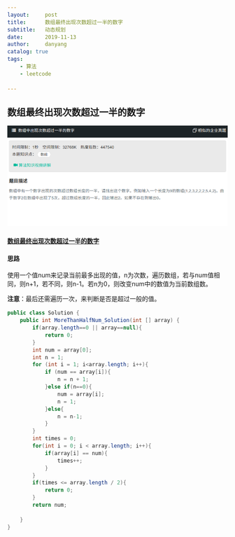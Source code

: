 ```yaml
---
layout:     post
title:      数组最终出现次数超过一半的数字
subtitle:   动态规划
date:       2019-11-13
author:     danyang
catalog: true
tags:
    - 算法
    - leetcode

---
```


## 数组最终出现次数超过一半的数字

![](../img/数组最终出现次数超过一半的数字.png)

#### [数组最终出现次数超过一半的数字](https://www.nowcoder.com/practice/e8a1b01a2df14cb2b228b30ee6a92163?tpId=13&tqId=11181&tPage=2&rp=1&ru=%2Fta%2Fcoding-interviews&qru=%2Fta%2Fcoding-interviews%2Fquestion-ranking)

#### 思路

使用一个值num来记录当前最多出现的值，n为次数，遍历数组，若与num值相同，则n+1，若不同，则n-1。若n为0，则改变num中的数值为当前数组数。

**注意**：最后还需遍历一次，来判断是否是超过一般的值。

```java
public class Solution {
    public int MoreThanHalfNum_Solution(int [] array) {
        if(array.length==0 || array==null){
            return 0;
        }
        int num = array[0];
        int n = 1;
        for (int i = 1; i<array.length; i++){
            if (num == array[i]){
                n = n + 1;
            }else if(n==0){
                num = array[i];
                n = 1;
            }else{
                n = n-1;
            }
        }        
        int times = 0;
        for(int i = 0; i < array.length; i++){
            if(array[i] == num){
                times++;
            }
        }
        if(times <= array.length / 2){
            return 0;
        }
        return num;  
        
    }
}
```


